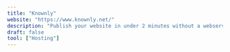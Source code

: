 ```yaml
---
title: "Knownly"
website: "https://www.knownly.net/"
description: "Publish your website in under 2 minutes without a webserver"
draft: false
tool: ["Hosting"]
---
```

